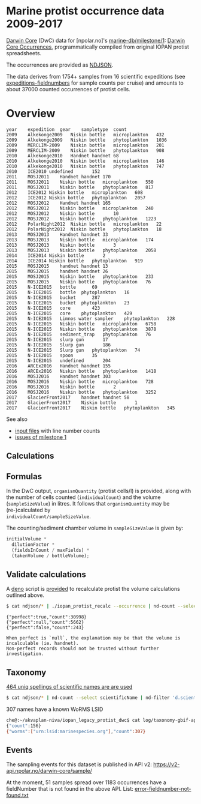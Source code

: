 # Marine protist occurrence data 2009-2017

[Darwin Core](https://dwc.tdwg.org) (DwC) data for [npolar.no]'s [marine-db/milestone/1](https://github.com/npolar/marine-db/milestone/1): [Darwin Core Occurrences](https://dwc.tdwg.org/terms/#occurrence), programmatically compiled from original IOPAN protist spreadsheets.

The occurrences are provided as [NDJSON](./ndjson).

The data derives from 1754+ samples from 16 scientific expeditions (see [expeditions-fieldnumbers](./log/expeditions-fieldnumbers.txt) for sample counts per cruise) and amounts to about 37000 counted occurrences of protist cells.

# Overview
```tsv
year	expedition	gear	sampletype	count
2009	Alkekonge2009	Niskin bottle	microplankton	432
2009	Alkekonge2009	Niskin bottle	phytoplankton	1036
2009	MERCLIM-2009	Niskin bottle	microplankton	201
2009	MERCLIM-2009	Niskin bottle	phytoplankton	908
2010	Alkekonge2010	Handnet	handnet	68
2010	Alkekonge2010	Niskin bottle	microplankton	146
2010	Alkekonge2010	Niskin bottle	phytoplankton	747
2010	ICE2010	undefined		152
2011	MOSJ2011	Handnet	handnet	170
2011	MOSJ2011	Niskin bottle	microplankton	550
2011	MOSJ2011	Niskin bottle	phytoplankton	817
2012	ICE2012	Niskin bottle	microplankton	608
2012	ICE2012	Niskin bottle	phytoplankton	2057
2012	MOSJ2012	Handnet	handnet	165
2012	MOSJ2012	Niskin bottle	microplankton	240
2012	MOSJ2012	Niskin bottle		10
2012	MOSJ2012	Niskin bottle	phytoplankton	1223
2012	PolarNight2012	Niskin bottle	microplankton	22
2012	PolarNight2012	Niskin bottle	phytoplankton	18
2013	MOSJ2013	Handnet	handnet	33
2013	MOSJ2013	Niskin bottle	microplankton	174
2013	MOSJ2013	Niskin bottle		3
2013	MOSJ2013	Niskin bottle	phytoplankton	2058
2014	ICE2014	Niskin bottle		2
2014	ICE2014	Niskin bottle	phytoplankton	919
2015	MOSJ2015	handnet	handnet	13
2015	MOSJ2015	handnet	handnet	26
2015	MOSJ2015	Niskin bottle	phytoplankton	233
2015	MOSJ2015	Niskin bottle	phytoplankton	76
2015	N-ICE2015	bottle		69
2015	N-ICE2015	bottle	phytoplankton	16
2015	N-ICE2015	bucket		287
2015	N-ICE2015	bucket	phytoplankton	23
2015	N-ICE2015	core		423
2015	N-ICE2015	core	phytoplankton	429
2015	N-ICE2015	Limnos water sampler	phytoplankton	228
2015	N-ICE2015	Niskin bottle	microplankton	6758
2015	N-ICE2015	Niskin bottle	phytoplankton	3878
2015	N-ICE2015	sediment_trap	phytoplankton	76
2015	N-ICE2015	slurp gun		17
2015	N-ICE2015	Slurp gun		186
2015	N-ICE2015	Slurp gun	phytoplankton	74
2015	N-ICE2015	spoon		35
2015	N-ICE2015	undefined		204
2016	ARCEx2016	Handnet	handnet	155
2016	ARCEx2016	Niskin bottle	phytoplankton	1418
2016	MOSJ2016	Handnet	handnet	303
2016	MOSJ2016	Niskin bottle	microplankton	728
2016	MOSJ2016	Niskin bottle		2
2016	MOSJ2016	Niskin bottle	phytoplankton	3252
2017	GlacierFront2017	handnet	handnet	58
2017	GlacierFront2017	Niskin bottle		1
2017	GlacierFront2017	Niskin bottle	phytoplankton	345
``` 

See also

- [input files](./log/line-counts.txt) with line number counts
- [issues of milestone 1](https://github.com/npolar/marine-db/issues?q=is%3Aissue+milestone%3A%22Original+IOPAN+protist+data+2009-2017+converted+to+Darwin+Core%22)

## Calculations

## Formulas

In the DwC output, `organismQuantity` (protist cells/l) is provided, along with the number of cells counted (`individualCount`) and the volume (`sampleSizeValue`) in litres. It follows that `organismQuantity` may be (re-)calculated by  
`individualCount/sampleSizeValue`.

The counting/sediment chamber volume in `sampleSizeValue` is given by:

```js
initialVolume *
  dilutionFactor *
  (fieldsInCount / maxFields) *
  (takenVolume / bottleVolume);
```

## Validate calculations

A [deno](https://deno.land) script is [provided](./iopan_protist_recalc) to recalculate protist the volume calculations outlined above.

```sh
$ cat ndjson/* | ./iopan_protist_recalc --occurrence | nd-count --select 'perfect'

```

```ndjson
{"perfect":true,"count":30998}
{"perfect":null,"count":5662}
{"perfect":false,"count":243}

When perfect is `null`, the explanation may be that the volume is incalculable (ie. handnet).
Non-perfect records should not be trusted without further investigation.

```

## Taxonomy

[464 uniq spellings of scientific names are are used](./log/taxonomy-uniq-counts.txt)

```sh
$ cat ndjson/* | nd-count --select scientificName | nd-filter 'd.scientificName?.length>0' | gbif-species-api --worms --raw | nd-map 'r0=d.results?.[0]??{}, {key,canonicalName,taxonID,issues,synonym,references}=r0, {scientificName}=d, {scientificName, canonicalName,taxonID,issues,key,synonym,references}' > log/taxonomy-gbif-api-worms.ndjson
```

307 names have a known WoRMS LSID

```sh
che@:~/akvaplan-niva/iopan_legacy_protist_dwc$ cat log/taxonomy-gbif-api-worms.ndjson  | nd-count '{ worms: d?.taxonID?.match(/^urn:lsid:marinespecies\.org/) }'
{"count":156}
{"worms":["urn:lsid:marinespecies.org"],"count":307}
```

## Events

The sampling events for this dataset is published in API v2:
https://v2-api.npolar.no/darwin-core/sample/

At the moment, 51 samples spread over 1183 occurrences have a fieldNumber that is not found in the above API.
List: [error-fieldnumber-not-found.txt](./log/error-fieldnumber-not-found.txt)
